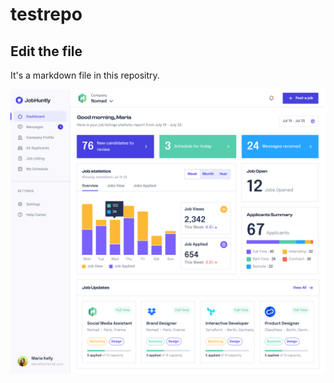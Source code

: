 # testrepo
## Edit the file
It's a markdown file in this repositry.

![Dashboard Overview](3.1%20Dashboard%20Company.png)

